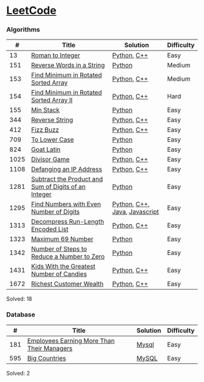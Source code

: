 [LeetCode](https://leetcode.com/)
========

### Algorithms

| # | Title | Solution | Difficulty |
|---| ----- | -------- | ---------- |
|13|[Roman to Integer](https://leetcode.com/problems/roman-to-integer/)|[Python](./Algorithms/Roman_to_Integer/Roman_to_Integer.py), [C++](./Algorithms/Roman_to_Integer/Roman_to_Integer.cpp)|Easy|
|151|[Reverse Words in a String](https://leetcode.com/problems/reverse-words-in-a-string/)|[Python](./Algorithms/Reverse_Words_in_a_String/Reverse_Words_in_a_String.py)|Medium|
|153|[Find Minimum in Rotated Sorted Array](https://leetcode.com/problems/find-minimum-in-rotated-sorted-array/)|[Python](./Algorithms/Find_Minimum_in_Rotated_Sorted_Array/Find_Minimum_in_Rotated_Sorted_Array.py), [C++](./Algorithms/Find_Minimum_in_Rotated_Sorted_Array/Find_Minimum_in_Rotated_Sorted_Array.cpp)|Medium|
|154|[Find Minimum in Rotated Sorted Array II](https://leetcode.com/problems/find-minimum-in-rotated-sorted-array-ii/)|[Python](./Algorithms/Find_Minimum_in_Rotated_Sorted_Array_II/Find_Minimum_in_Rotated_Sorted_Array_II.py), [C++](./Algorithms/Find_Minimum_in_Rotated_Sorted_Array_II/Find_Minimum_in_Rotated_Sorted_Array_II.cpp)|Hard|
|155|[Min Stack](https://leetcode.com/problems/min-stack/)|[Python](./Algorithms/Min_Stack/Min_Stack.py)|Easy|
|344|[Reverse String](https://leetcode.com/problems/reverse-string/)|[Python](./Algorithms/Reverse_String/Reverse_String.py), [C++](./Algorithms/Reverse_String/Reverse_String.cpp)|Easy|
|412|[Fizz Buzz](https://leetcode.com/problems/fizz-buzz/)|[Python](./Algorithms/Fizz_Buzz/Fizz_Buzz.py), [C++](./Algorithms/Fizz_Buzz/Fizz_Buzz.cpp)|Easy|
|709|[To Lower Case](https://leetcode.com/problems/to-lower-case/)|[Python](./Algorithms/To_Lower_Case/To_Lower_Case.py)|Easy|
|824|[Goat Latin](https://leetcode.com/problems/goat-latin/)|[Python](./Algorithms/Goat_Latin/Goat_Latin.py)|Easy|
|1025|[Divisor Game](https://leetcode.com/problems/divisor-game/)|[Python](./Algorithms/Divisor_Game/Divisor_Game.py), [C++](./Algorithms/Divisor_Game/Divisor_Game.cpp)|Easy|
|1108|[Defanging an IP Address](https://leetcode.com/problems/defanging-an-ip-address/)|[Python](./Algorithms/Defanging_an_IP_Address/Defanging_an_IP_Address.py), [C++](./Algorithms/Defanging_an_IP_Address/Defanging_an_IP_Address.cpp)|Easy|
|1281|[Subtract the Product and Sum of Digits of an Integer](https://leetcode.com/problems/subtract-the-product-and-sum-of-digits-of-an-integer/)|[Python](./Algorithms/Subtract_the_Product_and_Sum_of_Digits_of_an_Integer/Subtract_the_Product_and_Sum_of_Digits_of_an_Integer.py)|Easy|
|1295|[Find Numbers with Even Number of Digits](https://leetcode.com/problems/find-numbers-with-even-number-of-digits/) | [Python](./Algorithms/Find_Numbers_with_Even_Number_of_Digits/Find_Numbers_with_Even_Number_of_Digits.py), [C++](./Algorithms/Number_of_Steps_to_Reduce_a_Number_to_Zero/Number_of_Steps_to_Reduce_a_Number_to_Zero.cpp), [Java](./Algorithms/Number_of_Steps_to_Reduce_a_Number_to_Zero/Number_of_Steps_to_Reduce_a_Number_to_Zero.java), [Javascript](./Algorithms/Number_of_Steps_to_Reduce_a_Number_to_Zero/Number_of_Steps_to_Reduce_a_Number_to_Zero.js)|Easy|
|1313|[Decompress Run-Length Encoded List](https://leetcode.com/problems/decompress-run-length-encoded-list/)|[Python](./Algorithms/Decompress_Run-Length_Encoded_List/Decompress_Run-Length_Encoded_List.py), [C++](./Algorithms/Decompress_Run-Length_Encoded_List/Decompress_Run-Length_Encoded_List.cpp)|Easy|
|1323|[Maximum 69 Number](https://leetcode.com/problems/maximum-69-number/)|[Python](./Algorithms/Maximum_69_Number/Maximum_69_Number.py)|Easy|
|1342|[Number of Steps to Reduce a Number to Zero](https://leetcode.com/problems/number-of-steps-to-reduce-a-number-to-zero/)|[Python](./Algorithms/Number_of_Steps_to_Reduce_a_Number_to_Zero/Number_of_Steps_to_Reduce_a_Number_to_Zero.py)|Easy|
|1431|[Kids With the Greatest Number of Candies](https://leetcode.com/problems/kids-with-the-greatest-number-of-candies/)|[Python](./Algorithms/Kids_With_the_Greatest_Number_of_Candies/Kids_With_the_Greatest_Number_of_Candies.py), [C++](./Algorithms/Kids_With_the_Greatest_Number_of_Candies/Kids_With_the_Greatest_Number_of_Candies.cpp)|Easy|
|1672|[Richest Customer Wealth](https://leetcode.com/problems/richest-customer-wealth/)|[Python](./Algorithms/Richest_Customer_Wealth/Richest_Customer_Wealth.py), [C++](./Algorithms/Richest_Customer_Wealth/Richest_Customer_Wealth.cpp)|Easy|

Solved: 18

### Database
| # | Title | Solution | Difficulty |
|---| ----- | -------- | ---------- |
|181|[Employees Earning More Than Their Managers](https://leetcode.com/problems/employees-earning-more-than-their-managers/)|[Mysql](./Database/Employees_Earning_More_Than_Their_Managers/Employees_Earning_More_Than_Their_Managers.sql)|Easy|
|595|[Big Countries](https://leetcode.com/problems/big-countries/)|[MySQL](Database/Big_Countries/Big_Countries.sql)|Easy|

Solved: 2
